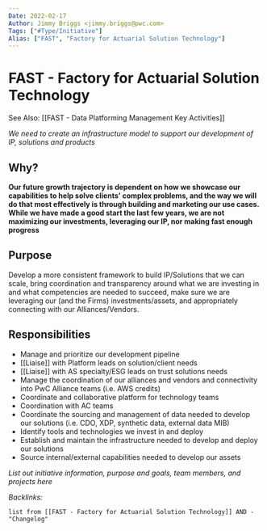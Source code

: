```yaml
---
Date: 2022-02-17
Author: Jimmy Briggs <jimmy.briggs@pwc.com>
Tags: ["#Type/Initiative"]
Alias: ["FAST", "Factory for Actuarial Solution Technology"]
---
```


# FAST - Factory for Actuarial Solution Technology

See Also: [[FAST - Data Platforming Management Key Activities]]

*We need to create an infrastructure model to support our development of IP, solutions and products*

## Why?

**Our future growth trajectory is dependent on how we showcase our capabilities to help solve clients’ complex problems, and the way we will do that most effectively is through building and marketing our use cases. While we have made a good start the last few years, we are not maximizing our investments, leveraging our IP, nor making fast enough progress**

## Purpose

Develop a more consistent framework to build IP/Solutions that we can scale, bring coordination and transparency around what we are investing in and what competencies are needed to succeed, make sure we are leveraging our (and the Firms) investments/assets, and appropriately connecting with our Alliances/Vendors.

## Responsibilities

- Manage and prioritize our development pipeline
- [[Liaise]] with Platform leads on solution/client needs
- [[Liaise]] with AS specialty/ESG leads on trust solutions needs
- Manage the coordination of our alliances and vendors and connectivity into PwC Alliance teams (i.e. AWS credits)
- Coordinate and collaborative platform for technology teams
- Coordination with AC teams
- Coordinate the sourcing and management of data needed to develop our solutions (i.e. CDO, XDP, synthetic data, external data MIB)
- Identify tools and technologies we invest in and deploy
- Establish and maintain the infrastructure needed to develop and deploy our solutions
- Source internal/external capabilities needed to develop our assets






*List out initiative information, purpose and goals, team members, and projects here*

*Backlinks:*

```dataview
list from [[FAST - Factory for Actuarial Solution Technology]] AND -"Changelog"
```